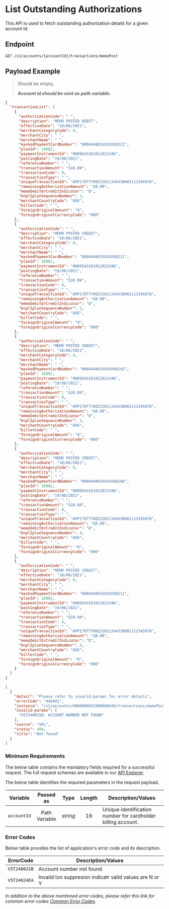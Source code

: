 # List Outstanding Authorizations

This API is used to fetch outstanding authorization details for a given account Id.

## Endpoint

`GET /v1/accounts/{accountId}/transactions/memoPost`

## Payload Example

<!--
type: tab
titles: Request, Response, Error
-->

>Should be empty.
>
>***Account id should be sent as path variable.***

<!--
type: tab
-->

```json
{
  "transactionList": [
    {
      "authorizationCode": " ",
      "description": "MEMO POSTED DEBIT",
      "effectiveDate": "18/08/2021",
      "merchantCategoryCode": 0,
      "merchantCity": " ",
      "merchantName": " ",
      "maskedPaymentCardNumber": "000444001XXXXXX8221",
      "planId": 10002,
      "paymentInstrumentId": "0009543161012022346",
      "postingDate": "19/08/2021",
      "referenceNumber": " ",
      "transactionAmount": "$10.00",
      "transactionCode": 0,
      "transactionType": " ",
      "uniqueTransactionId": "APP17977700222011344330001112345678",
      "remainingAuthorizationAmount": "$0.00",
      "memoDebitOrCreditIndicator": "D",
      "bnplIplanSequenceNumber": 1,
      "merchantCountryCode": "AUS",
      "billerCode": " ",
      "foreignOriginalAmount": "0",
      "foreignOriginalCurrencyCode": "000"
    },
    {
      "authorizationCode": " ",
      "description": "MEMO POSTED CREDIT",
      "effectiveDate": "18/08/2021",
      "merchantCategoryCode": 0,
      "merchantCity": " ",
      "merchantName": " ",
      "maskedPaymentCardNumber": "000444001XXXXXX8211",
      "planId": 10002,
      "paymentInstrumentId": "0009543161012022346",
      "postingDate": "19/08/2021",
      "referenceNumber": " ",
      "transactionAmount": "$10.00",
      "transactionCode": 0,
      "transactionType": " ",
      "uniqueTransactionId": "APP17977700222011344330001112345678",
      "remainingAuthorizationAmount": "$0.00",
      "memoDebitOrCreditIndicator": "D",
      "bnplIplanSequenceNumber": 2,
      "merchantCountryCode": "AUS",
      "billerCode": " ",
      "foreignOriginalAmount": "0",
      "foreignOriginalCurrencyCode": "000"
    },
    {
      "authorizationCode": " ",
      "description": "MEMO POSTED CREDIT",
      "effectiveDate": "18/08/2021",
      "merchantCategoryCode": 0,
      "merchantCity": " ",
      "merchantName": " ",
      "maskedPaymentCardNumber": "000444001XXXXXX8243",
      "planId": 10002,
      "paymentInstrumentId": "0009543161012022346",
      "postingDate": "19/08/2021",
      "referenceNumber": " ",
      "transactionAmount": "$10.00",
      "transactionCode": 0,
      "transactionType": " ",
      "uniqueTransactionId": "APP17977700222011344330001112345678",
      "remainingAuthorizationAmount": "$0.00",
      "memoDebitOrCreditIndicator": "D",
      "bnplIplanSequenceNumber": 3,
      "merchantCountryCode": "AUS",
      "billerCode": " ",
      "foreignOriginalAmount": "0",
      "foreignOriginalCurrencyCode": "000"
    },
    {
      "authorizationCode": " ",
      "description": "MEMO POSTED CREDIT",
      "effectiveDate": "18/08/2021",
      "merchantCategoryCode": 0,
      "merchantCity": " ",
      "merchantName": " ",
      "maskedPaymentCardNumber": "000444001XXXXXX8296",
      "planId": 10002,
      "paymentInstrumentId": "0009543161012022346",
      "postingDate": "19/08/2021",
      "referenceNumber": " ",
      "transactionAmount": "$10.00",
      "transactionCode": 0,
      "transactionType": " ",
      "uniqueTransactionId": "APP17977700222011344330001112345678",
      "remainingAuthorizationAmount": "$0.00",
      "memoDebitOrCreditIndicator": "D",
      "bnplIplanSequenceNumber": 4,
      "merchantCountryCode": "AUS",
      "billerCode": " ",
      "foreignOriginalAmount": "0",
      "foreignOriginalCurrencyCode": "000"
    },
    {
      "authorizationCode": " ",
      "description": "MEMO POSTED CREDIT",
      "effectiveDate": "18/08/2021",
      "merchantCategoryCode": 0,
      "merchantCity": " ",
      "merchantName": " ",
      "maskedPaymentCardNumber": "000444001XXXXXX8211",
      "planId": 10002,
      "paymentInstrumentId": "0009543161012022346",
      "postingDate": "19/08/2021",
      "referenceNumber": " ",
      "transactionAmount": "$10.00",
      "transactionCode": 0,
      "transactionType": " ",
      "uniqueTransactionId": "APP17977700222011344330001112345678",
      "remainingAuthorizationAmount": "$0.00",
      "memoDebitOrCreditIndicator": "D",
      "bnplIplanSequenceNumber": 5,
      "merchantCountryCode": "AUS",
      "billerCode": " ",
      "foreignOriginalAmount": "0",
      "foreignOriginalCurrencyCode": "000"
    }
  ]
}
```

<!--
type: tab
-->

```json
[
  {
    "detail": "Please refer to invalid-params for error details",
    "errorCode": "440401",
    "instance": "/v1/accounts/0006000022000000439/transactions/memoPost",
    "invalid-params": [
      "V5T24002SB: ACCOUNT NUMBER NOT FOUND"
    ],
    "source": "VPL",
    "status": 404,
    "title": "Not found"
  }
]
```

<!-- type: tab-end -->

### Minimum Requirements

The below table contains the mandatory fields required for a successful request. The full request schemas are available in our [API Explorer](../api/?type=get&path=/v1/accounts/{accountId}/transactions/memoPost).

The below table identifies the required parameters in the request payload.

| Variable | Passed as | Type | Length | Description/Values |
| -------- | :-------: | :--: | :------------: | ------------------ |
| `accountId` | Path Variable | *string* | 19 | Unique identification number for cardholder billing account. |

### Error Codes

Below table provides the list of application's error code and its description.

| ErrorCode |  Description/Values |
| --------  | ------------------ |
| `V5T24002SB` | Account number not found |
| `V5T24024EA` | Invalid txn suppresion indicatr valid values are N or Y |

*In addition to the above mentioned error codes, please refer this link for common error codes [Common Error Codes](?path=docs/Common_Error_Code.md).*
